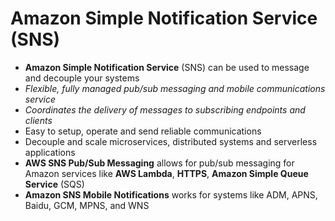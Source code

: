 # Amazon Simple Notification Service (SNS)

* **Amazon Simple Notification Service** (SNS) can be used to message and decouple your systems
* *Flexible, fully managed pub/sub messaging and mobile communications service*
* *Coordinates the delivery of messages to subscribing endpoints and clients*
* Easy to setup, operate and send reliable communications
* Decouple and scale microservices, distributed systems and serverless applications
* **AWS SNS Pub/Sub Messaging** allows for pub/sub messaging for Amazon services like **AWS Lambda**, **HTTPS**, **Amazon Simple Queue Service** (SQS)
* **Amazon SNS Mobile Notifications** works for systems like ADM, APNS, Baidu, GCM, MPNS, and WNS

